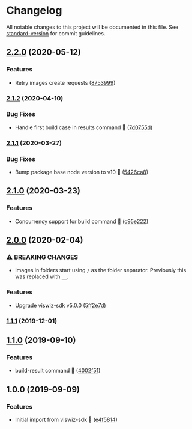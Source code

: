 # Changelog

All notable changes to this project will be documented in this file. See [standard-version](https://github.com/conventional-changelog/standard-version) for commit guidelines.

## [2.2.0](https://github.com/viswiz-io/viswiz-cli/compare/v2.1.2...v2.2.0) (2020-05-12)


### Features

* Retry images create requests ([8753999](https://github.com/viswiz-io/viswiz-cli/commit/875399909e807c2a39f0f118794c48461862f274))

### [2.1.2](https://github.com/viswiz-io/viswiz-cli/compare/v2.1.1...v2.1.2) (2020-04-10)


### Bug Fixes

* Handle first build case in results command :tada: ([7d0755d](https://github.com/viswiz-io/viswiz-cli/commit/7d0755dd58d43fc7bd01f645d8e1ec74f2bd6ea8))

### [2.1.1](https://github.com/viswiz-io/viswiz-cli/compare/v2.1.0...v2.1.1) (2020-03-27)


### Bug Fixes

* Bump package base node version to v10 :bug: ([5426ca8](https://github.com/viswiz-io/viswiz-cli/commit/5426ca82bff9749806070e3690e1b8376e52ee6d))

## [2.1.0](https://github.com/viswiz-io/viswiz-cli/compare/v2.0.0...v2.1.0) (2020-03-23)


### Features

* Concurrency support for build command :tada: ([c95e222](https://github.com/viswiz-io/viswiz-cli/commit/c95e22284bffea84291f2e2310c24b79d8c5c990))

## [2.0.0](https://github.com/viswiz-io/viswiz-cli/compare/v1.1.1...v2.0.0) (2020-02-04)


### ⚠ BREAKING CHANGES

* Images in folders start using `/` as the folder separator. Previously this was replaced with `__`.

### Features

* Upgrade viswiz-sdk v5.0.0 ([5ff2e7d](https://github.com/viswiz-io/viswiz-cli/commit/5ff2e7d9079cf689dd62c29fbcf5c7175549081b))

### [1.1.1](https://github.com/viswiz-io/viswiz-cli/compare/v1.1.0...v1.1.1) (2019-12-01)

## [1.1.0](https://github.com/viswiz-io/viswiz-cli/compare/v1.0.0...v1.1.0) (2019-09-10)


### Features

* build-result command :tada: ([4002f51](https://github.com/viswiz-io/viswiz-cli/commit/4002f51))

## 1.0.0 (2019-09-09)


### Features

* Initial import from viswiz-sdk :truck: ([e4f5814](https://github.com/viswiz-io/viswiz-cli/commit/e4f5814))
